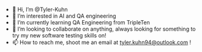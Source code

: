 - 👋 Hi, I’m @Tyler-Kuhn
- 👀 I’m interested in AI and QA engineering
- 🌱 I’m currently learning QA Engineering from TripleTen 
- 💞️ I’m looking to collaborate on anything, always looking for something to try my new software testing skills on!
- 📫 How to reach me, shoot me an email at tyler.kuhn94@outlook.com !

<!---
Tyler-Kuhn/Tyler-Kuhn is a ✨ special ✨ repository because its `README.md` (this file) appears on your GitHub profile.
You can click the Preview link to take a look at your changes.
--->
